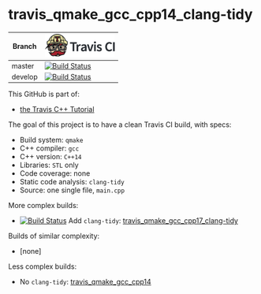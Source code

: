 # travis_qmake_gcc_cpp14_clang-tidy

Branch |[![Travis CI logo](pics/TravisCI.png)](https://travis-ci.org)
-------|----------------------------------------------------------------------------------------------------------------------------------------------------------------------------------------
master |[![Build Status](https://travis-ci.org/richelbilderbeek/travis_qmake_gcc_cpp14_clang-tidy.svg?branch=master)](https://travis-ci.org/richelbilderbeek/travis_qmake_gcc_cpp14_clang-tidy)
develop|[![Build Status](https://travis-ci.org/richelbilderbeek/travis_qmake_gcc_cpp14_clang-tidy.svg?branch=develop)](https://travis-ci.org/richelbilderbeek/travis_qmake_gcc_cpp14_clang-tidy)

This GitHub is part of:

 * [the Travis C++ Tutorial](https://github.com/richelbilderbeek/travis_cpp_tutorial)
 
The goal of this project is to have a clean Travis CI build, with specs:
 * Build system: `qmake`
 * C++ compiler: `gcc`
 * C++ version: `C++14`
 * Libraries: `STL` only
 * Code coverage: none
 * Static code analysis: `clang-tidy`
 * Source: one single file, `main.cpp`

More complex builds:

 * [![Build Status](https://travis-ci.org/richelbilderbeek/travis_qmake_gcc_cpp17_clang-tidy.svg?branch=master)](https://travis-ci.org/richelbilderbeek/travis_qmake_gcc_cpp17_clang-tidy) Add `clang-tidy`: [travis_qmake_gcc_cpp17_clang-tidy](https://www.github.com/richelbilderbeek/travis_qmake_gcc_cpp17_clang-tidy)

Builds of similar complexity:

 * [none]

Less complex builds:

 * No `clang-tidy`: [travis_qmake_gcc_cpp14](https://www.github.com/richelbilderbeek/travis_qmake_gcc_cpp14)

